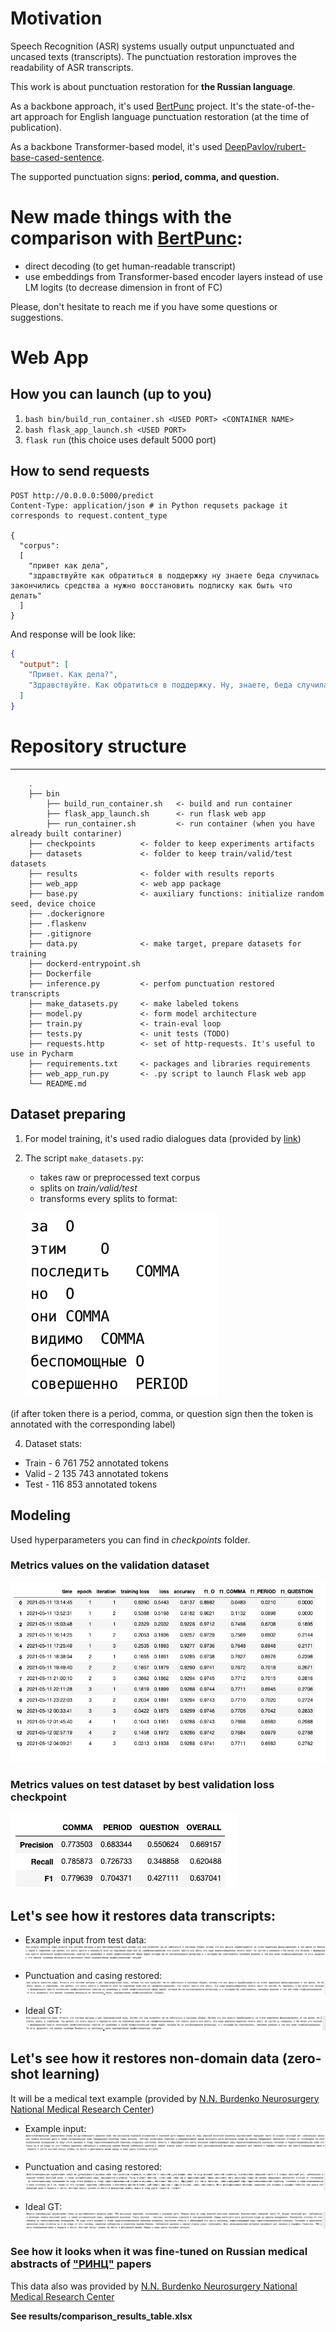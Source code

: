 # Motivation
Speech Recognition (ASR) systems usually output unpunctuated and uncased texts (transcripts). The punctuation restoration improves the readability of ASR transcripts.

This work is about punctuation restoration for **the Russian language**. 
  
As a backbone approach, it's used [BertPunc](https://github.com/nkrnrnk/BertPunc) project. It's the state-of-the-art approach for English language punctuation restoration (at the time of publication).

As a backbone Transformer-based model, it's used [DeepPavlov/rubert-base-cased-sentence](https://huggingface.co/DeepPavlov/rubert-base-cased-sentence).

The supported punctuation signs: **period, comma, and question.**

# New made things with the comparison with [BertPunc](https://github.com/nkrnrnk/BertPunc):
+ direct decoding (to get human-readable transcript)
+ use embeddings from Transformer-based encoder layers instead of use LM logits (to decrease dimension in front of FC)

Please, don't hesitate to reach me if you have some questions or suggestions.

# Web App
## How you can launch (up to you)
1. `bash bin/build_run_container.sh <USED PORT> <CONTAINER NAME>` 
2. `bash flask_app_launch.sh <USED PORT>`
3. `flask run` (this choice uses default 5000 port)
## How to send requests
```http request
POST http://0.0.0.0:5000/predict
Content-Type: application/json # in Python requsets package it corresponds to request.content_type

{
  "corpus":
  [
    "привет как дела",
    "здравствуйте как обратиться в поддержку ну знаете беда случилась закончились средства а нужно восстановить подписку как быть что делать"
  ]
}
```
And response will be look like:
```json
{
  "output": [
    "Привет. Как дела?",
    "Здравствуйте. Как обратиться в поддержку. Ну, знаете, беда случилась, закончились средства, а нужно восстановить подписку. Как быть, что делать?"
  ]
}
```
# Repository structure

------------------------
```
    .
    ├── bin
        ├── build_run_container.sh   <- build and run container
        ├── flask_app_launch.sh      <- run flask web app
        ├── run_container.sh         <- run container (when you have already built contariner)
    ├── checkpoints          <- folder to keep experiments artifacts
    ├── datasets             <- folder to keep train/valid/test datasets
    ├── results              <- folder with results reports
    ├── web_app              <- web app package
    ├── base.py              <- auxiliary functions: initialize random seed, device choice 
    ├── .dockerignore        
    ├── .flaskenv
    ├── .gitignore
    ├── data.py              <- make target, prepare datasets for training
    ├── dockerd-entrypoint.sh
    ├── Dockerfile
    ├── inference.py         <- perfom punctuation restored transcripts
    ├── make_datasets.py     <- make labeled tokens
    ├── model.py             <- form model architecture 
    ├── train.py             <- train-eval loop 
    ├── tests.py             <- unit tests (TODO)
    ├── requests.http        <- set of http-requests. It's useful to use in Pycharm 
    ├── requirements.txt     <- packages and libraries requirements 
    ├── web_app_run.py       <- .py script to launch Flask web app
    └── README.md
```

##  Dataset preparing
1. For model training, it's used radio dialogues data (provided by [link](https://github.com/vadimkantorov/convasr))

2. The script `make_datasets.py`:
    + takes raw or preprocessed text corpus
    + splits on *train/valid/test*
    + transforms every splits to format:
    
    ![](.README_images/1.png)
    
(if after token there is a period, comma, or question sign then the token is annotated with the corresponding label)
       
4. Dataset stats:
+ Train  - 6 761 752 annotated tokens
+ Valid  - 2 135 743 annotated tokens
+ Test - 116 853 annotated tokens


## Modeling
Used hyperparameters you can find in *checkpoints* folder.

### Metrics values on the validation dataset
 ![](.README_images/5.png)

### Metrics values on test dataset by best validation loss checkpoint
![](.README_images/6.png)

## Let's see how it restores data transcripts:

+ Example input from test data:
[ ![](.README_images/2.png ) ](.README_images/2.png )


+ Punctuation and casing restored: 
[ ![](.README_images/3.png ) ](.README_images/3.png )


+ Ideal GT:
[ ![](.README_images/4.png ) ](.README_images/4.png )


## Let's see how it restores non-domain data (zero-shot learning)
It will be a medical text example (provided by [N.N. Burdenko Neurosurgery National Medical Research Center](https://www.nsi.ru/)) 
+ Example input:
[ ![](.README_images/7.png ) ](.README_images/7.png )

+ Punctuation and casing restored: 
[ ![](.README_images/8.png ) ](.README_images/8.png )


+ Ideal GT:
[ ![](.README_images/9.png ) ](.README_images/9.png )


### See how it looks when it was fine-tuned on Russian medical abstracts of ["РИНЦ"](https://elibrary.ru/) papers
This data also was provided by  [N.N. Burdenko Neurosurgery National Medical Research Center](https://www.nsi.ru/)

**See results/comparison_results_table.xlsx**